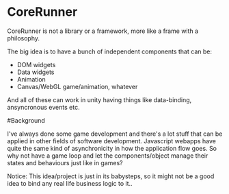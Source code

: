 # CoreRunner
CoreRunner is not a library or a framework, more like a frame with a philosophy.

The big idea is to have a bunch of independent components that can be:
  - DOM widgets
  - Data widgets
  - Animation
  - Canvas/WebGL game/animation, whatever
 
And all of these can work in unity having things like data-binding, ansyncronous events etc.

#Background

I've always done some game development and there's a lot stuff that can be
applied in other fields of software development. Javascript webapps have quite
the same kind of asynchronicity in how the application flow goes. So why not have
a game loop and let the components/object manage their states and behaviours
just like in games?

Notice: This idea/project is just in its babysteps, so it might not be a good
idea to bind any real life business logic to it..
